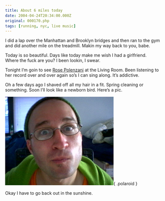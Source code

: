 ```yaml
---
title: About 6 miles today
date: 2004-04-24T20:34:00.000Z
original: 000170.php
tags: [running, nyc, live music]
---
```


I did a lap over the Manhattan and Brooklyn bridges and then ran to the gym and did another mile on the treadmill. Makin my way back to you, babe.

Today is so beautiful. Days like today make me wish I had a girlfriend. Where the fuck are you? I been lookin, I swear.

Tonight I’m goin to see <a href="http://www.rosepolenzani.com">Rose Polenzani</a> at the Living Room. Been listening to her record over and over again so’s I can sing along. It’s addictive.

Oh a few days ago I shaved off all my hair in a fit. Spring cleaning or something. Soon I’ll look like a newborn bird. Here’s a pic.

![img](./baldy.jpg){ .polaroid }

Okay I have to go back out in the sunshine.
